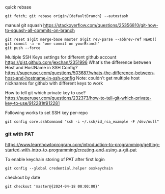 quick rebase
```
git fetch; git rebase origin/{defaultBranch} --autostash
```


manual git squash
https://stackoverflow.com/questions/25356810/git-how-to-squash-all-commits-on-branch
```
git reset $(git merge-base master $(git rev-parse --abbrev-ref HEAD))
git commit -a -m "one commit on yourBranch"
git push --force
```


Multiple SSH Keys settings for different github account
https://gist.github.com/jexchan/2351996
What's the difference between Host and HostName in SSH Config?
https://superuser.com/questions/503687/whats-the-difference-between-host-and-hostname-in-ssh-config
Note: couldn't get multiple host nicknames for github with different keys to work


How to tell git which private key to use?
https://superuser.com/questions/232373/how-to-tell-git-which-private-key-to-use/912281#912281

Following works to set SSH key per-repo
```
git config core.sshCommand "ssh -i ~/.ssh/id_rsa_example -F /dev/null"
```

### git with PAT

https://www.learnhowtoprogram.com/introduction-to-programming/getting-started-with-intro-to-programming/creating-and-using-a-git-pat

To enable keychain storing of PAT after first login
```
git config --global credential.helper osxkeychain
```

checkout by date
```
git checkout 'master@{2024-04-18 00:00:00}'
```